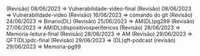 (Revisão) 08/06/2023 => Vulnerabilidade-video-final 
(Revisão) 08/06/2023 => Vulnerabilidade-video 
(Revisão) 16/06/2023 => comando do git 
(Revisão) 24/06/2023 => Binario(DL) 
(Revisão) 25/06/2023 => AM(DL)pg289 
(Revisão) 27/06/2023 => AM(DL)dispositivosperifericos 
(Revisão) 28/06/2023 => Memoria-leitura-final 
(Revisão) 28/06/2023 => AM 
(Revisão) 29/06/2023 => QFT(DL)pdc-final 
(Revisão) 29/06/2023 => (DL)qft-podcast
(revisão) 29/06/2023 => Memoria-pg99 




